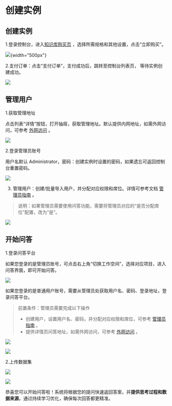# 创建实例

## 创建实例
1.登录控制台，进入[知识库购买页](https://console.ucloud.cn/maxir/ai/create) ，选择所需规格和其他设置，点击“立即购买”。

![](/images/1740136704893-0.png){width="500px"}

2.支付订单：点击“支付订单”，支付成功后，跳转至控制台列表页， 等待实例创建成功。

![](/images/1740136704893-1.png)


## 管理用户
1.获取管理地址

点击列表“详情”按钮，打开抽屉，获取管理地址。默认提供内网地址，如需外网访问，可参考 [外网访问](/maxirai/introduction/access.md) 。

![](/images/1740136704893-3.png)

2.登录管理员账号

用户名默认 Administrator，密码：创建实例时设置的密码，如果遗忘可返回控制台重置密码。

![](/images/1740136704893-4.png)

3. 管理用户：创建/批量导入用户，并分配对应权限和席位。详情可参考文档 [管理员指南](/maxirai/guide/admin.md) 。

> 说明：如果管理员需要使用问答功能，需要将管理员对应的“是否分配席位”配置，改为“是”。
>

![](/images/1740136704893-5.png)



## 开始问答
1.登录问答平台

如果您登录的是管理员账号，可点击右上角“切换工作空间”，选择对应项目，进入问答界面，即可开始问答。

![](/images/1740136704893-6.png)



如果您登录的是普通用户账号，需要从管理员处获取用户名、密码、登录地址，登录问答平台。

> 前置条件：管理员需要完成以下操作
>
> + 创建用户，设置用户名、密码，并分配对应权限和席位，可参考 [管理员指南](/maxirai/guide/admin.md) 。
> + 提供详情页问答地址，如需外网访问，可参考 [外网访问](/maxirai/introduction/access.md) 。
>

![](/images/1740136704893-7.png)

![](/images/1740136704893-8.png)

2.上传数据集

![](/images/1740136704893-9.png)

![](/images/1740136704893-10.png)



恭喜您可以开始问答啦！系统将根据您的提问快速返回答案，并**提供思考过程和数据来源**。通过持续学习优化，确保每次回答都更精准。







